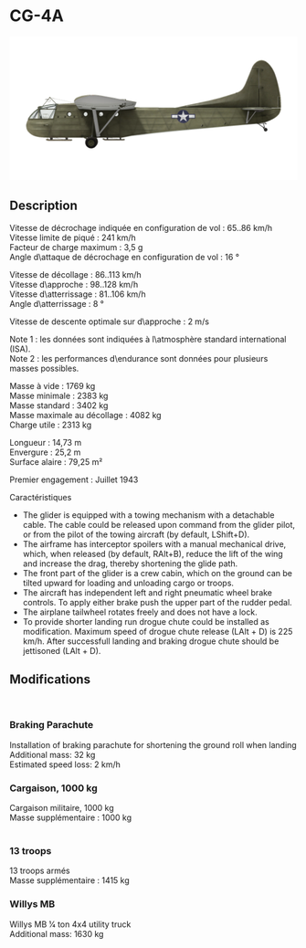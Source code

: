 # CG-4A  
  
![cg4a](../images/cg4a.png)  
  
## Description  
  
Vitesse de décrochage indiquée en configuration de vol : 65..86 km/h  
Vitesse limite de piqué : 241 km/h  
Facteur de charge maximum : 3,5 g  
Angle d\attaque de décrochage en configuration de vol : 16 °  
  
Vitesse de décollage : 86..113 km/h  
Vitesse d\approche : 98..128 km/h  
Vitesse d\atterrissage : 81..106 km/h  
Angle d\atterrissage : 8 °  
  
Vitesse de descente optimale sur d\approche : 2 m/s  
  
Note 1 : les données sont indiquées à l\atmosphère standard international (ISA).  
Note 2 : les performances d\endurance sont données pour plusieurs masses possibles.  
  
Masse à vide : 1769 kg  
Masse minimale : 2383 kg  
Masse standard : 3402 kg  
Masse maximale au décollage : 4082 kg  
Charge utile : 2313 kg  
  
Longueur : 14,73 m  
Envergure : 25,2 m  
Surface alaire : 79,25 m²  
  
Premier engagement : Juillet 1943  
  
Caractéristiques  
- The glider is equipped with a towing mechanism with a detachable cable. The cable could be released upon command from the glider pilot, or from the pilot of the towing aircraft (by default, LShift+D).  
- The airframe has interceptor spoilers with a manual mechanical drive, which, when released (by default, RAlt+B), reduce the lift of the wing and increase the drag, thereby shortening the glide path.  
- The front part of the glider is a crew cabin, which on the ground can be tilted upward for loading and unloading cargo or troops.  
- The aircraft has independent left and right pneumatic wheel brake controls. To apply either brake push the upper part of the rudder pedal.  
- The airplane tailwheel rotates freely and does not have a lock.  
- To provide shorter landing run drogue chute could be installed as modification. Maximum speed of drogue chute release (LAlt + D) is 225 km/h. After successfull landing and braking drogue chute should be jettisoned (LAlt + D).  
  
## Modifications  
  ﻿
  
### Braking Parachute  
  
Installation of braking parachute for shortening the ground roll when landing  
Additional mass: 32 kg  
Estimated speed loss: 2 km/h  ﻿
  
### Cargaison, 1000 kg  
  
Cargaison militaire, 1000 kg  
Masse supplémentaire : 1000 kg  
  ﻿
  
### 13 troops  
  
13 troops armés  
Masse supplémentaire : 1415 kg  ﻿
  
### Willys MB  
  
Willys MB 1⁄4 ton 4x4 utility truck  
Additional mass: 1630 kg  
